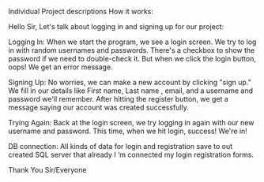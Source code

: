 Individual Project descriptions How it works:

Hello Sir,
Let's talk about logging in and signing up for our project:

Logging In: When we start the program, we see a login screen. We try to log in with random usernames and passwords. There's a checkbox to show the password if we need to double-check it. But when we click the login button, oops! We get an error message.

Signing Up: No worries, we can make a new account by clicking "sign up." We fill in our details like First name, Last name , email, and a username and password we'll remember. After hitting the register button, we get a message saying our account was created successfully.

Trying Again: Back at the login screen, we try logging in again with our new username and password. This time, when we hit login, success! We're in!

DB connection: All kinds of data for login and registration save to out created SQL server that already I ‘m connected my login registration forms.

                                          
Thank You Sir/Everyone
